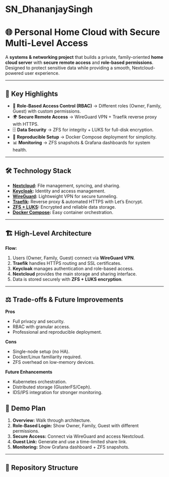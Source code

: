 # SN_DhananjaySingh
# 🌐 Personal Home Cloud with Secure Multi-Level Access  

A **systems & networking project** that builds a private, family-oriented **home cloud server** with **secure remote access** and **role-based permissions**.  
Designed to protect sensitive data while providing a smooth, Nextcloud-powered user experience.  

---

## 🚀 Key Highlights  
- 🔐 **Role-Based Access Control (RBAC)** → Different roles (Owner, Family, Guest) with custom permissions.  
- 🌍 **Secure Remote Access** → WireGuard VPN + Traefik reverse proxy with HTTPS.  
- 🗄️ **Data Security** → ZFS for integrity + LUKS for full-disk encryption.  
- 🐳 **Reproducible Setup** → Docker Compose deployment for simplicity.  
- 📊 **Monitoring** → ZFS snapshots & Grafana dashboards for system health.  

---

## 🛠️ Technology Stack  
- **[Nextcloud](https://nextcloud.com/):** File management, syncing, and sharing.  
- **[Keycloak](https://www.keycloak.org/):** Identity and access management.  
- **[WireGuard](https://www.wireguard.com/):** Lightweight VPN for secure tunneling.  
- **[Traefik](https://traefik.io/):** Reverse proxy & automated HTTPS with Let’s Encrypt.  
- **[ZFS + LUKS](https://openzfs.org/):** Encrypted and reliable data storage.  
- **[Docker Compose](https://docs.docker.com/compose/):** Easy container orchestration.  

---

## 🏗️ High-Level Architecture  


**Flow:**  
1. Users (Owner, Family, Guest) connect via **WireGuard VPN**.  
2. **Traefik** handles HTTPS routing and SSL certificates.  
3. **Keycloak** manages authentication and role-based access.  
4. **Nextcloud** provides the main storage and sharing interface.  
5. Data is stored securely with **ZFS + LUKS encryption**.  

---

## ⚖️ Trade-offs & Future Improvements  
**Pros**  
- Full privacy and security.  
- RBAC with granular access.  
- Professional and reproducible deployment.  

**Cons**  
- Single-node setup (no HA).  
- Docker/Linux familiarity required.  
- ZFS overhead on low-memory devices.  

**Future Enhancements**  
- Kubernetes orchestration.  
- Distributed storage (GlusterFS/Ceph).  
- IDS/IPS integration for stronger monitoring.  


## 🎥 Demo Plan  
1. **Overview:** Walk through architecture.  
2. **Role-Based Login:** Show Owner, Family, Guest with different permissions.  
3. **Secure Access:** Connect via WireGuard and access Nextcloud.  
4. **Guest Link:** Generate and use a time-limited share link.  
5. **Monitoring:** Show Grafana dashboard + ZFS snapshots.  

---

## 📂 Repository Structure  

